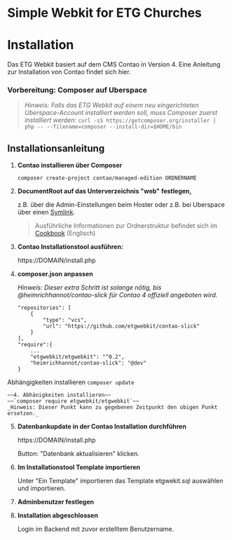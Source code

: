 # Simple Webkit for ETG Churches

# Installation
Das ETG Webkit basiert auf dem CMS Contao in Version 4. Eine Anleitung zur Installation von Contao findet sich hier.

### Vorbereitung: Composer auf Uberspace
> _Hinweis: Falls das ETG Webkit auf einem neu eingerichteten Uberspace-Account installiert werden soll, muss Composer zuerst installiert werden:_
`curl -sS https://getcomposer.org/installer | php -- --filename=composer --install-dir=$HOME/bin`

## Installationsanleitung
1. **Contao installieren über Composer**

    `composer create-project contao/managed-edition ORDNERNAME`

2. **DocumentRoot auf das Unterverzeichnis "web" festlegen,** 
    
    z.B. über die Admin-Einstellungen beim Hoster oder z.B. bei Uberspace über einen [Symlink][2].
    > Ausführliche Informationen zur Ordnerstruktur befindet sich im [Cookbook][1] (Englisch)

3. **Contao Installationstool ausführen:**

    https://DOMAIN/install.php

4. **composer.json anpassen**

    _Hinweis: Dieser extra Schritt ist solange nötig, bis @heimrichhannot/contao-slick für Contao 4 offiziell angeboten wird._

	```
	"repositories": [
    	{
      	    "type": "vcs",
      	    "url": "https://github.com/etgwebkit/contao-slick"
    	}
  	],
  	"require":{
 		...
 		"etgwebkit/etgwebkit": "^0.2",
    	"heimrichhannot/contao-slick": "@dev"
 	}
 	```

  Abhängigkeiten installieren
  `composer update`

    ~~4. Abhänigkeiten installieren~~
    ~~`composer require etgwebkit/etgwebkit`~~
    _Hinweis: Dieser Punkt kann zu gegebenen Zeitpunkt den obigen Punkt ersetzen._

5. **Datenbankupdate in der Contao Installation durchführen**
    
    https://DOMAIN/install.php

    Button: "Datenbank aktualisieren" klicken.

6. **Im Installationstool Template importieren**

	Unter "Ein Template" importieren das Template etgwekit.sql auswählen und importieren.

7. **Adminbenutzer festlegen**

    
8. **Installation abgeschlossen**

	Login im Backend mit zuvor erstelltem Benutzername.


[1]: https://docs.contao.org/books/cookbook/en/folder-structure.html
[2]: https://wiki.uberspace.de/domain:subdomain